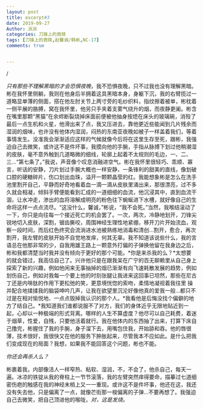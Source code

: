 ```yaml
---
layout: post
title: excerpt#3
date: 2019-09-27
Author: 派派
categories: 刀锋上的救赎
tags: [刀锋上的救赎,赵馨诚/韩彬,NC-17]
comments: true


---
```


/

*只有那些不理解黑暗的才会恐惧夜晚*，我不恐惧夜晚，只不过我也没有理解黑暗。彬在我怀里侧躺，我则在他身后半拥着这具黑暗本身，身躯下沉，我的右臂揽过一道略显单薄的侧面，搭在他左肘关节上两寸旁的毛纱织料，指纹擦着被单，彬枕着一侧平展的胳膊，窝在我怀里，他另只手夹着支雾气绕升的烟，而夜静更阑。彬含在嘴里那颗“黑猫”在余烬断裂烧掉床面前便被他抽身按熄在床头的玻璃碗，消殁了最后一点生机和火星，他滑出来了点，我又压进去，靠他更近些能闻到几片残余而湿润的烟味，也许没有他体内湿润，闷热的东南亚夜晚如被子一样盖着我们，等着事情发生。没准我会渐渐适应这样的气候就像今后将在这里生存至死，跟彬，我强迫自己去微笑，或许这不是件坏事，我摸向他的手腕，手指从脉搏下划过他稍潮湿的皮肤，毫不意外触到几道略微的细线，轮廓上起着不太规则的毛边，一、二、三…“第七条了。”我说，声音像个叹息消融进空气。彬在我怀里很轻巧、乖顺、寡言，听话的安静，刀片划过手腕大概也一样安静，一条锋利的甜美的直线，像划破口腔的硬糖碎片，伤口划出血珠，溢开一颗颗晶莹的红。我能想象彬是怎么在洗手池里割开自己，平静而好奇地看着血一滴一滴从皮肤里涌出来，那很漂亮，过不多久就会相凝，倾斜手臂便能看到汇成的一道细细的血流，他沉浸其中，直到血流干涸，让水冲走，渗出的血将溶解成明亮的粉色往下蜿蜒进下水槽，就好像自己的生命将这样一点点流尽。“这没什么，馨诚，”彬说，“我不会死。”当然，我喉结滚动了一下，你只是向往每一个接近死亡的机会罢了。一次，两次，冷静地划开，刀锋尖锐地切入皮肤，深割，锯齿撕咬，周围神经生理性地紧绷，移开刀片开始流血，观察一段时间，而后红色终究会流淌进水池被熟练地消毒和清创…割开，愈合，再次割开，我左臂的皮肤开始不自觉地发痒，何其无辜。我不知道该说些什么，我的言语总在他那非常的少，自我用雄王路上一颗意外打偏的子弹换他留在我身边之后，彬和我都清楚当时我并没有倾向于更好的那个可能。*你是来杀我的么？*太想要的就会错过，我高估自己了。兴许他只是在跟我呆在广宁的百无聊赖里从自己身上探索了新的兴趣，例如他闲来无事抽掉的烟已渐渐有向飞速耗散发展的趋势，例如划伤自己，例如对我每一个要上他的时刻张腿让我进来这回事已坦然，那些在尼古丁还是内啡肽的作用下更松弛的笑，更意境恍惚的索吻，柔情地凝视着我往里 操并配合地揉揉我的脑袋呻吟几声，让我在欲望里沉沦好像他真的爱我一般…都只不过是在相对愉悦地、一点点毁掉我认识的那个人。*我看他是后悔没找个偏僻的地方了结自己。*我知道我们谁都说服不了对方，我们的身体近乎无限地贴近到一起，心却以一种极端的形式背离。哪样的人生不算虚度？他尽可以自己耗费，着迷于烟草，性爱，自残，只要他活着就行。我在他体内的东西抽了出来，打算下床自己撸完，彬握住了我的手腕，身子溜下去，用嘴包住我，开始舔和吞。他的唇很薄，技术很好，我很快又在他的服务下肿胀起来，尽管我本不应如此。是什么把我们变成现在的局面？我想，如果我不能回答这个问题，彬也不能。



*你还会再杀人么？*



彬裹着我，内部像活人一样窄热、粘软、湿润，不，不会了，他杀自己，每天一遍。冰凉的铁锭从我的脊柱上一节节滚落，我的左臂突然痒得要命，描摹过七道细密伤疤的触感在我的神经末梢上又一一重现。或许这不是件坏事，他还在这，我还没有失去他，只是偏离了一点，就像芒街那一梭偏离的子弹…不要再想了。我强迫自己去微笑，把自己顶进他的喉咙，*对，这是发烧。*
